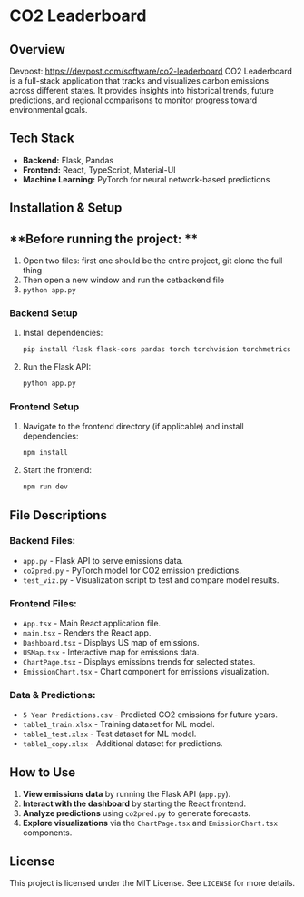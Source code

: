 # CO2 Leaderboard

## Overview
Devpost: https://devpost.com/software/co2-leaderboard
CO2 Leaderboard is a full-stack application that tracks and visualizes carbon emissions across different states. It provides insights into historical trends, future predictions, and regional comparisons to monitor progress toward environmental goals.

## Tech Stack
- **Backend:** Flask, Pandas
- **Frontend:** React, TypeScript, Material-UI
- **Machine Learning:** PyTorch for neural network-based predictions

## Installation & Setup

## **Before running the project: **
1. Open two files: first one should be the entire project, git clone the full thing
2. Then open a new window and run the cetbackend file
3. ```python app.py ```

### **Backend Setup**
1. Install dependencies:
   ```bash
   pip install flask flask-cors pandas torch torchvision torchmetrics
   ```
2. Run the Flask API:
   ```bash
   python app.py
   ```

### **Frontend Setup**
1. Navigate to the frontend directory (if applicable) and install dependencies:
   ```bash
   npm install
   ```
2. Start the frontend:
   ```bash
   npm run dev
   ```

## File Descriptions
### **Backend Files:**
- `app.py` - Flask API to serve emissions data.
- `co2pred.py` - PyTorch model for CO2 emission predictions.
- `test_viz.py` - Visualization script to test and compare model results.

### **Frontend Files:**
- `App.tsx` - Main React application file.
- `main.tsx` - Renders the React app.
- `Dashboard.tsx` - Displays US map of emissions.
- `USMap.tsx` - Interactive map for emissions data.
- `ChartPage.tsx` - Displays emissions trends for selected states.
- `EmissionChart.tsx` - Chart component for emissions visualization.

### **Data & Predictions:**
- `5 Year Predictions.csv` - Predicted CO2 emissions for future years.
- `table1_train.xlsx` - Training dataset for ML model.
- `table1_test.xlsx` - Test dataset for ML model.
- `table1_copy.xlsx` - Additional dataset for predictions.

## How to Use
1. **View emissions data** by running the Flask API (`app.py`).
2. **Interact with the dashboard** by starting the React frontend.
3. **Analyze predictions** using `co2pred.py` to generate forecasts.
4. **Explore visualizations** via the `ChartPage.tsx` and `EmissionChart.tsx` components.

## License
This project is licensed under the MIT License. See `LICENSE` for more details.

